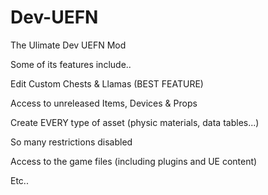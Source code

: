 # Dev-UEFN

The Ulimate Dev UEFN Mod

Some of its features include..

Edit Custom Chests & Llamas (BEST FEATURE)

Access to unreleased Items, Devices & Props

Create EVERY type of asset (physic materials, data tables...)

So many restrictions disabled

Access to the game files (including plugins and UE content)

Etc..
